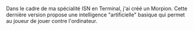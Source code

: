 Dans le cadre de ma spécialité ISN en Terminal, j'ai créé un Morpion. Cette dernière version propose une intelligence "artificielle" basique qui permet au joueur de jouer contre l'ordinateur.
